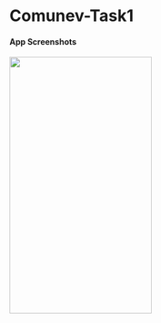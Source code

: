 # Comunev-Task1

#### App Screenshots
<p float="left">
  <img src="https://user-images.githubusercontent.com/33342767/118638845-e2359e00-b7f4-11eb-9c90-13be4504e3de.png"  width="250" height="450">
</p>
